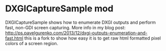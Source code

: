# DXGICaptureSample mod

DXGICaptureSample shows how to enumerate DXGI outputs and perform fast, non-GDI screen capturing.
More info in my blog post:
http://ps.pavelgurenko.com/2013/12/dxgi-outputs-enumeration-and-fast.html
this is a fork to show how easy it is to get raw html formatted pixel colors of a screen region.
